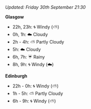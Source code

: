*Updated: Friday 30th September 21:30*

**Glasgow**

* 22h, 23h: :cyclone: Windy (:partly_sunny:)
* 0h, 1h: :cloud: Cloudy
* 2h - 4h: :partly_sunny: Partly Cloudy
* 5h: :cloud: Cloudy
* 6h, 7h: :umbrella: Rainy
* 8h, 9h: :cyclone: Windy (:cloud:)

**Edinburgh**

* 22h - 0h: :cyclone: Windy (:partly_sunny:)
* 1h - 5h: :partly_sunny: Partly Cloudy
* 6h - 9h: :cyclone: Windy (:partly_sunny:)
